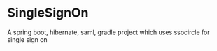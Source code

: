 # SingleSignOn
A spring boot, hibernate, saml, gradle project which uses ssocircle for single sign on

